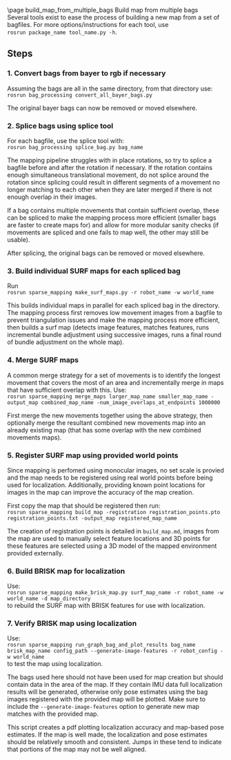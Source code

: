 \page build_map_from_multiple_bags Build map from multiple bags  
Several tools exist to ease the process of building a new map from a set of bagfiles. For more options/instructions for each tool, 
use   
`rosrun package_name tool_name.py -h`. 


## Steps
### 1. Convert bags from bayer to rgb if necessary  
Assuming the bags are all in the same directory, from that directory use:   
`rosrun bag_processing convert_all_bayer_bags.py`  

The original bayer bags can now be removed or moved elsewhere.

### 2. Splice bags using splice tool
For each bagfile, use the splice tool with:    
`rosrun bag_processing splice_bag.py bag_name`  

The mapping pipeline struggles with in place rotations, so try to splice a bagfile before and after the rotation if necessary.
If the rotation contains enough simultaneous translational movement, do not splice around the rotation since splicing could result in different segments of a movement no longer matching to each other when they are later merged if there is not enough overlap in their images.

If a bag contains multiple movements that contain sufficient overlap, these can be spliced to make the mapping process more efficient (smaller bags are faster to create maps for) and allow for more modular sanity checks (if movements are spliced and one fails to map well, the other may still be usable).

After splicing, the original bags can be removed or moved elsewhere.

### 3. Build individual SURF maps for each spliced bag
Run    
`rosrun sparse_mapping make_surf_maps.py -r robot_name -w world_name`

This builds individual maps in parallel for each spliced bag in the directory. The mapping process first removes low movement images from a bagfile to prevent triangulation issues and make the mapping process more efficient, then builds a surf map (detects image features, matches features, runs incremental bundle adjustment using successive images, runs a final round of bundle adjustment on the whole map).


### 4. Merge SURF maps
A common merge strategy for a set of movements is to identify the longest movement that covers the most of an area and incrementally merge in maps that have sufficient overlap with this. Use:    
`rosrun sparse_mapping merge_maps larger_map_name smaller_map_name -output_map combined_map_name -num_image_overlaps_at_endpoints 1000000`

First merge the new movements together using the above strategy, then optionally merge the resultant combined new movements map into an already existing map (that has some overlap with the new combined movements maps). 

### 5. Register SURF map using provided world points
Since mapping is perfomed using monocular images, no set scale is provied and the map needs to be registered using real world points before being used for localization. Additionally, providing known point locations for images in the map can improve the accuracy of the map creation. 

First copy the map that should be registered then run:    
`rosrun sparse_mapping build_map -registration registration_points.pto registration_points.txt -output_map registered_map_name` 

The creation of registration points is detailed in `build_map.md`, images from the map are used to manually select feature locations and 3D points for these features are selected using a 3D model of the mapped environment provided externally.

### 6. Build BRISK map for localization 
Use:     
`rosrun sparse_mapping make_brisk_map.py surf_map_name -r robot_name -w world_name -d map_directory`  
to rebuild the SURF map with BRISK features for use with localization. 


### 7. Verify BRISK map using localization
Use:     
`rosrun sparse_mapping run_graph_bag_and_plot_results bag_name brisk_map_name config_path --generate-image-features -r robot_config -w world_name`  
to test the map using localization. 

The bags used here should not have been used for map creation but should contain data in the area of the map. If they contain IMU data full localization results will be generated, otherwise only pose estimates using the bag images registered with the provided map will be plotted. Make sure to include the `--generate-image-features` option to generate new map matches with the provided map. 

This script creates a pdf plotting localization accuracy and map-based pose estimates. If the map is well made, the localization and pose estimates should be relatively smooth and consistent. Jumps in these tend to indicate that portions of the map may not be well aligned.
